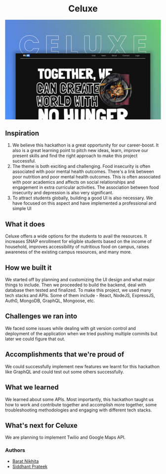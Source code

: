 <h1 align="center">Celuxe</h1>

![](./assets/preview.png)

## Inspiration
1. We believe this hackathon is a great opportunity for our career-boost. It also is a great learning point to pitch new ideas, learn, improve our present skills and find the right approach to make this project successful.
2. The theme is both exciting and challenging. Food insecurity is often associated with poor mental health outcomes. There's a link between poor nutrition and poor mental health outcomes. This is often associated with poor academics and affects on social relationships and engagement in extra curricular activities. The association between food insecurity and depression is also very significant.
3. To attract students globally, building a good UI is also necessary. We have focused on this aspect and have implemented a professional and simple UI 
## What it does
Celuxe offers a wide options for the students to avail the resources. It increases SNAP enrollment for eligible students based on the income of household, improves accessibility of nutritious food on campus, raises awareness of the existing campus resources, and many more.
## How we built it
We started off by planning and customizing the UI design and what major things to include. Then we proceeded to build the backend, deal with database then tested and finalized. To make this project, we used many tech stacks and APIs. Some of them include - React, NodeJS, ExpressJS, Auth0, MongoDB, GraphQL, Mongoose, etc.
## Challenges we ran into
We faced some issues while dealing with git version control and deployment of the application when we tried pushing multiple commits but later we could figure that out.
## Accomplishments that we're proud of
We could successfully implement new features we learnt for this hackathon like GraphQL and could test out some others successfully.
## What we learned
We learned about some APIs. Most importantly, this hackathon taught us how to work and contribute together and accomplish more together, some troubleshooting methodologies and engaging with different tech stacks.
## What's next for Celuxe
We are planning to implement Twilio and Google Maps API.

### Authors

- [Barat Nikhita](https://github.com/nikhitaBarat/)
- [Siddhant Prateek](https://github.com/siddhantprateek)
